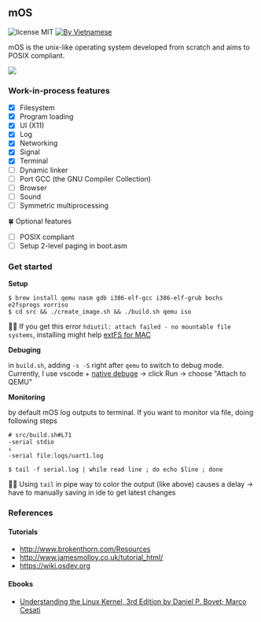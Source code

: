 ## mOS

![license MIT](https://img.shields.io/badge/license-MIT-blue>)
[![By Vietnamese](https://raw.githubusercontent.com/webuild-community/badge/master/svg/by.svg)](https://webuild.community)

mOS is the unix-like operating system developed from scratch and aims to POSIX compliant.

[![](https://i.imgur.com/NSjjGzV.png)](https://www.youtube.com/watch?v=tLBV7whW_dM "mOS")

### Work-in-process features

- [x] Filesystem
- [x] Program loading
- [x] UI (X11)
- [x] Log
- [x] Networking
- [x] Signal
- [x] Terminal
- [ ] Dynamic linker
- [ ] Port GCC (the GNU Compiler Collection)
- [ ] Browser
- [ ] Sound
- [ ] Symmetric multiprocessing

🍀 Optional features

- [ ] POSIX compliant
- [ ] Setup 2-level paging in boot.asm

### Get started

**Setup**

```
$ brew install qemu nasm gdb i386-elf-gcc i386-elf-grub bochs e2fsprogs xorriso
$ cd src && ./create_image.sh && ./build.sh qemu iso
```

✍🏻 If you get this error `hdiutil: attach failed - no mountable file systems`, installing might help [extFS for MAC](https://www.paragon-software.com/home/extfs-mac/)

**Debuging**

in `build.sh`, adding `-s -S` right after `qemu` to switch to debug mode. Currently, I use vscode + [native debuge](https://marketplace.visualstudio.com/items?itemName=webfreak.debug) -> click Run -> choose "Attach to QEMU"

**Monitoring**

by default mOS log outputs to terminal. If you want to monitor via file, doing following steps

```
# src/build.sh#L71
-serial stdio
↓
-serial file:logs/uart1.log
```

```
$ tail -f serial.log | while read line ; do echo $line ; done
```

✍🏻 Using `tail` in pipe way to color the output (like above) causes a delay -> have to manually saving in ide to get latest changes

### References

#### Tutorials

- http://www.brokenthorn.com/Resources
- http://www.jamesmolloy.co.uk/tutorial_html/
- https://wiki.osdev.org

#### Ebooks

- [Understanding the Linux Kernel, 3rd Edition by Daniel P. Bovet; Marco Cesati](https://learning.oreilly.com/library/view/understanding-the-linux/0596005652/)
